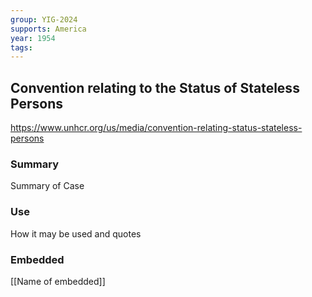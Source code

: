 ```yaml
---
group: YIG-2024
supports: America
year: 1954
tags:
---
```

## Convention relating to the Status of Stateless Persons

https://www.unhcr.org/us/media/convention-relating-status-stateless-persons

### Summary

Summary of Case 

### Use

How it may be used and quotes

### Embedded

[[Name of embedded]]